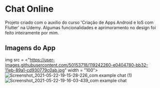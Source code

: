 # Chat Online

Projeto criado com o auxílio do curso 'Criação de Apps Android e IoS com Flutter' na Udemy. 
Algumas funcionalidades e aprimoramento no design foi feito inteiramente por mim.

## Imagens do App

img src = <"https://user-images.githubusercontent.com/50153718/119242260-e0404780-bb32-11eb-89a1-cd930779c0ab.jpg" width = "100">
![Screenshot_2021-05-22-19-15-28-226_com example chat (1)](https://user-images.githubusercontent.com/50153718/119242262-e6362880-bb32-11eb-999e-0c596a1baaf7.jpg)
![Screenshot_2021-05-22-19-16-03-439_com example chat](https://user-images.githubusercontent.com/50153718/119242266-ea624600-bb32-11eb-8ac7-d7c5cd630bfe.jpg)

